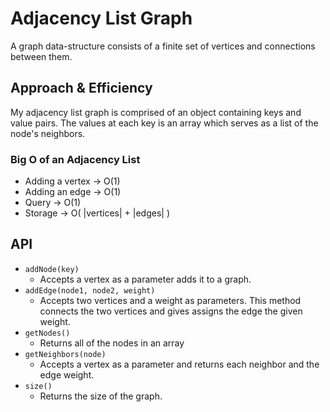 # Adjacency List Graph

A graph data-structure consists of a finite set of vertices and connections between them. 


## Approach & Efficiency
My adjacency list graph is comprised of an object containing keys and value pairs. The values at each key is an array which serves as a list of the node's neighbors. 


### Big O of an Adjacency List
* Adding a vertex -> O(1)
* Adding an edge -> O(1)
* Query -> O(1)
* Storage -> O( |vertices| + |edges| )


## API

* `addNode(key)`
  * Accepts a vertex as a parameter adds it to a graph. 
* `addEdge(node1, node2, weight)`
  * Accepts two vertices and a weight as parameters. This method connects the two vertices and gives assigns the edge the given weight. 
* `getNodes()`
  * Returns all of the nodes in an array
* `getNeighbors(node)`
  * Accepts a vertex as a parameter and returns each neighbor and the edge weight. 
* `size()`
  * Returns the size of the graph.

